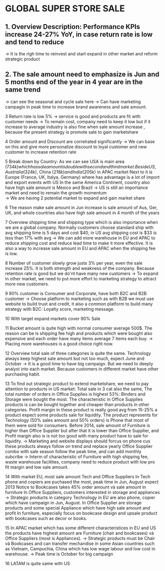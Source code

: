 # GLOBAL SUPER STORE SALE

## 1. Overview Description: Performance KPIs increase 24-27% YoY, in case return rate is low and tend to reduce
-> It is the righ time to reinvest and start expand in other market and reform strategic product

## 2. The sale amount need to emphasize is Jun and 5 months end of the year in 4 year are in the same trend
-> can see the seasonal and cycle sale here  -> Can have marketing campagin in peak time to increase brand awareness and sale amount.

3 Return rate is low 5% 
-> service is good and products are fit with customer needs
-> To remain cost, company need to keep it low but if it increase to average industry is also fine when sale amount increase
, because the present strategy is promote sale to gain marketshare

4 Order amount and Discount are correlrated significantly 
-> We can base on this and give more personalize discount to loyal customer and new customer to increase retention rate

5 Break down by Country:
As we can see USA is main area ($734k) which has sale amount is double with second and third market. 
Beside US, Australia ($324k), China ($218k)and India ($205k) in APAC market 
Next to it is Europe (France, UK, Italya, Germany) where has advantage is a lot of import and export events with US 
In the same America Continent, country also have high sale amount is Mexico and Brazil
-> US is still an importance market and need to remain the growth momentum  
-> We are having 2 potential market to expand and gain market share

6 The reason make sale amount in Jun increase is sale amount of Aus, Ger, UK, 
and whole countries also have high sale amount in 4 month of the years 

7 Overview shipping time and shipping type which is also importance when we are a global company. 
Normally customers choose standard ship with avg shipping time is 5 days and cost $40, 
in US avg shipping cost is $33 is less than 17% with avg
-> We can add more warehouse in EU and APAC to reduce shipping cost and reduce lead time to make it more effective.
 It is also a way to increase sale amount in EU and APAC when the shipping fee is low.

8 Number of customer slowly grow justs 3% per year, even the sale increase 25%.
 It is both strength and weakness of the company. Because retention rate is good 
but we do'nt have many new customers
-> To expand in other market, we need to put more effort to marketing strategy to attract more new customers.

9 80% customer is Consumer and Corporate, have both B2C and B2B customer
-> Choose platform to marketing such as with B2B we must use website to build trust and credit,
 it also a common platform to build many strategy with B2C: Loyalty score, marketing message.

10 With target expand markets cover 90% Sale 

11 Bucket amount is quite high with normal consumer average 500$. The reason can be is shipping fee high and products which were 
bought also expensive and each order have many items average 7 items each buy. 
-> Placing more warehouses is a good choice right now. 

12 Overview total sale of three categories is quite the same. Technology always keep highest sale amount 
but not too much, expect June and October
-> It is a good time to have big campaign. But we need to deeply analyst into each market. Because customers 
in different market have other purchasing habit.

13 To find out strategic product to extend marketshare, we need to pay attention to products in US market: 
Total sale in 3 cat also the same,
The total number of orders in Office Supplies is highest 53%: Binders and Storage were bought the most.
The characteristic in Office Supplies products is can be bought together and cheaper than products in other categories. 
Profit margin in these product is really good avg from 15-25% a product expect some products sale for liquidity. 
The product represents for Technology (50% sales amount and 50% orders) is Phone that most of them were sold for consumers.
Before 2014, sale amount of Furniture is higher than Office Supplier but after that it is lower than Office Supplier, 
and Profit margin also is  is not too good with many product have to sale for liquidity.
-> Marketing and website displays should forcus on phone cus these products always follow on trend and replace yearly
Office Supplier combo with sale season follow the peak time, and can add monthly subcribe
-> Interm of characteristic of Furniture with high shipping fee, waste warehouse facilities, company need to 
reduce product with low pro fit margin and low sale amount. 

14 With market EU, most sale amount Tech and Office Suppliers
In Tech phone and copiers are puchased the most, peak time in Jun, August expect 2013 
Notice to Bookcases takes 45% order amount và sale amount in furniture
In Office Suppliers, customers interested in storage and appliances
-> Strategic products in category Technology in EU are also phone, copier which have campaign in Jun, August.
In Office Supplier are storage products and some special Appliance which have high sale amount and profit
In furniture, especially focus on bookcase design and upsale product with bookcases such as decor or books.

15 In APAC market which has some different characteristices in EU and US the products have highest amount are 
Furniture (chair and bookcases) và Office Suppliers (most is Appliances). 
-> Strategic products must be Chair và Bookcases and can transfer mechandise in some Asian countries 
such as Vietnam, Campuchia, China which has low wage labour and low cost in warehouse. 
-> Peak time is October for big campaign

16 LATAM is quite same with US
